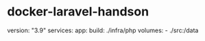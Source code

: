 # docker-laravel-handson
version: "3.9"
services:
  app:
    build: ./infra/php
    volumes:
      - ./src:/data
